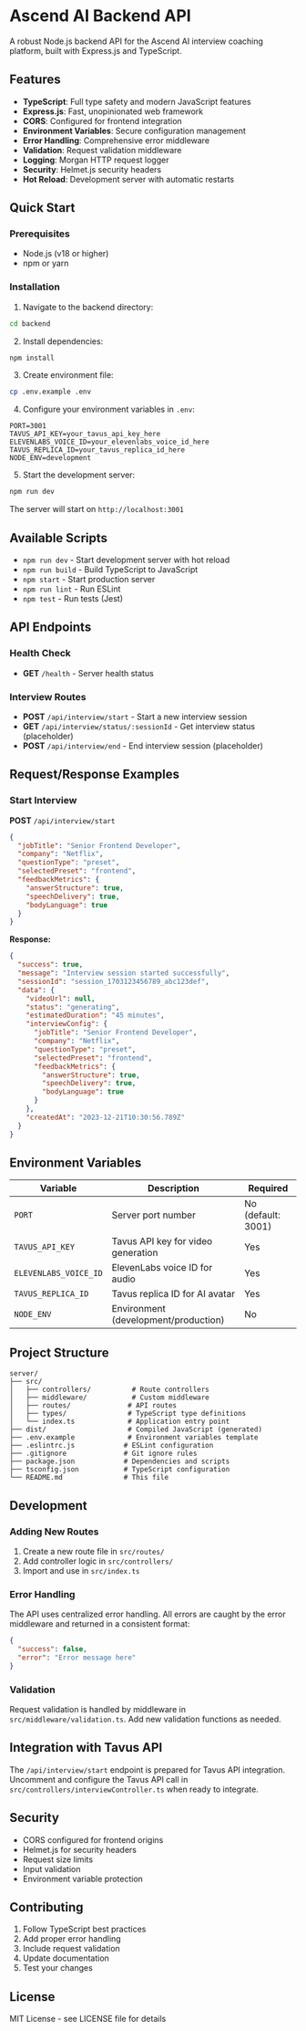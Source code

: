 # Ascend AI Backend API

A robust Node.js backend API for the Ascend AI interview coaching platform, built with Express.js and TypeScript.

## Features

- **TypeScript**: Full type safety and modern JavaScript features
- **Express.js**: Fast, unopinionated web framework
- **CORS**: Configured for frontend integration
- **Environment Variables**: Secure configuration management
- **Error Handling**: Comprehensive error middleware
- **Validation**: Request validation middleware
- **Logging**: Morgan HTTP request logger
- **Security**: Helmet.js security headers
- **Hot Reload**: Development server with automatic restarts

## Quick Start

### Prerequisites

- Node.js (v18 or higher)
- npm or yarn

### Installation

1. Navigate to the backend directory:
```bash
cd backend
```

2. Install dependencies:
```bash
npm install
```

3. Create environment file:
```bash
cp .env.example .env
```

4. Configure your environment variables in `.env`:
```env
PORT=3001
TAVUS_API_KEY=your_tavus_api_key_here
ELEVENLABS_VOICE_ID=your_elevenlabs_voice_id_here
TAVUS_REPLICA_ID=your_tavus_replica_id_here
NODE_ENV=development
```

5. Start the development server:
```bash
npm run dev
```

The server will start on `http://localhost:3001`

## Available Scripts

- `npm run dev` - Start development server with hot reload
- `npm run build` - Build TypeScript to JavaScript
- `npm start` - Start production server
- `npm run lint` - Run ESLint
- `npm test` - Run tests (Jest)

## API Endpoints

### Health Check
- **GET** `/health` - Server health status

### Interview Routes
- **POST** `/api/interview/start` - Start a new interview session
- **GET** `/api/interview/status/:sessionId` - Get interview status (placeholder)
- **POST** `/api/interview/end` - End interview session (placeholder)

## Request/Response Examples

### Start Interview

**POST** `/api/interview/start`

```json
{
  "jobTitle": "Senior Frontend Developer",
  "company": "Netflix",
  "questionType": "preset",
  "selectedPreset": "frontend",
  "feedbackMetrics": {
    "answerStructure": true,
    "speechDelivery": true,
    "bodyLanguage": true
  }
}
```

**Response:**
```json
{
  "success": true,
  "message": "Interview session started successfully",
  "sessionId": "session_1703123456789_abc123def",
  "data": {
    "videoUrl": null,
    "status": "generating",
    "estimatedDuration": "45 minutes",
    "interviewConfig": {
      "jobTitle": "Senior Frontend Developer",
      "company": "Netflix",
      "questionType": "preset",
      "selectedPreset": "frontend",
      "feedbackMetrics": {
        "answerStructure": true,
        "speechDelivery": true,
        "bodyLanguage": true
      }
    },
    "createdAt": "2023-12-21T10:30:56.789Z"
  }
}
```

## Environment Variables

| Variable | Description | Required |
|----------|-------------|----------|
| `PORT` | Server port number | No (default: 3001) |
| `TAVUS_API_KEY` | Tavus API key for video generation | Yes |
| `ELEVENLABS_VOICE_ID` | ElevenLabs voice ID for audio | Yes |
| `TAVUS_REPLICA_ID` | Tavus replica ID for AI avatar | Yes |
| `NODE_ENV` | Environment (development/production) | No |

## Project Structure

```
server/
├── src/
│   ├── controllers/          # Route controllers
│   ├── middleware/           # Custom middleware
│   ├── routes/              # API routes
│   ├── types/               # TypeScript type definitions
│   └── index.ts             # Application entry point
├── dist/                    # Compiled JavaScript (generated)
├── .env.example             # Environment variables template
├── .eslintrc.js            # ESLint configuration
├── .gitignore              # Git ignore rules
├── package.json            # Dependencies and scripts
├── tsconfig.json           # TypeScript configuration
└── README.md               # This file
```

## Development

### Adding New Routes

1. Create a new route file in `src/routes/`
2. Add controller logic in `src/controllers/`
3. Import and use in `src/index.ts`

### Error Handling

The API uses centralized error handling. All errors are caught by the error middleware and returned in a consistent format:

```json
{
  "success": false,
  "error": "Error message here"
}
```

### Validation

Request validation is handled by middleware in `src/middleware/validation.ts`. Add new validation functions as needed.

## Integration with Tavus API

The `/api/interview/start` endpoint is prepared for Tavus API integration. Uncomment and configure the Tavus API call in `src/controllers/interviewController.ts` when ready to integrate.

## Security

- CORS configured for frontend origins
- Helmet.js for security headers
- Request size limits
- Input validation
- Environment variable protection

## Contributing

1. Follow TypeScript best practices
2. Add proper error handling
3. Include request validation
4. Update documentation
5. Test your changes

## License

MIT License - see LICENSE file for details
